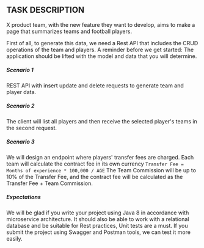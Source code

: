 ## TASK DESCRIPTION

X product team, with the new feature they want to develop, aims to make a page that
summarizes teams and football players.

First of all, to generate this data, we need a Rest API that includes the CRUD operations of the
team and players.
A reminder before we get started:
The application should be lifted with the model and data that you will determine.

##### Scenario 1
REST API with insert update and delete requests to generate team and player data.
##### Scenario 2
The client will list all players and then receive the selected player's teams in the second request.
##### Scenario 3
We will design an endpoint where players' transfer fees are charged. Each team will calculate
the contract fee in its own currency `Transfer Fee = Months of experience * 100,000 / AGE` The Team Commission will be up to 10% of the Transfer Fee, and the contract fee will be
calculated as the Transfer Fee + Team Commission.

##### Expectations
We will be glad if you write your project using Java 8 in accordance with microservice
architecture.
It should also be able to work with a relational database and be suitable for Rest practices,
Unit tests are a must.
If you submit the project using Swagger and Postman tools, we can test it more easily.